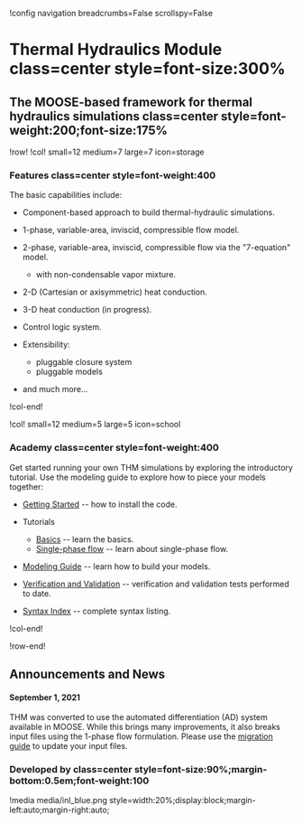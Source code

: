 !config navigation breadcrumbs=False scrollspy=False

# Thermal Hydraulics Module class=center style=font-size:300%

## The MOOSE-based framework for thermal hydraulics simulations class=center style=font-weight:200;font-size:175%


!row!
!col! small=12 medium=7 large=7 icon=storage

### Features class=center style=font-weight:400

The basic capabilities include:

- Component-based approach to build thermal-hydraulic simulations.
- 1-phase, variable-area, inviscid, compressible flow model.
- 2-phase, variable-area, inviscid, compressible flow via the "7-equation" model.

  - with non-condensable vapor mixture.

- 2-D (Cartesian or axisymmetric) heat conduction.
- 3-D heat conduction (in progress).
- Control logic system.
- Extensibility:

  - pluggable closure system
  - pluggable models

- and much more...

!col-end!

!col! small=12 medium=5 large=5 icon=school

### Academy class=center style=font-weight:400

Get started running your own THM simulations by exploring the introductory tutorial.
Use the modeling guide to explore how to piece your models together:

- [Getting Started](getting_started.md) -- how to install the code.
- Tutorials

  - [Basics](tutorials/basics/index.md) -- learn the basics.
  - [Single-phase flow](tutorials/single_phase_flow/index.md) -- learn about single-phase flow.

- [Modeling Guide](modeling_guide/index.md) -- learn how to build your models.
- [Verification and Validation](v_and_v/index.md) -- verification and validation tests performed to date.
- [Syntax Index](syntax/index.md) -- complete syntax listing.

!col-end!

!row-end!

## Announcements and News

####  September 1, 2021

THM was converted to use the automated differentiation (AD) system available in MOOSE.
While this brings many improvements, it also breaks input files using the 1-phase flow formulation.
Please use the [migration guide](howto/thm_ad_migration_guide.md) to update your input files.


### Developed by class=center style=font-size:90%;margin-bottom:0.5em;font-weight:100

!media media/inl_blue.png style=width:20%;display:block;margin-left:auto;margin-right:auto;
